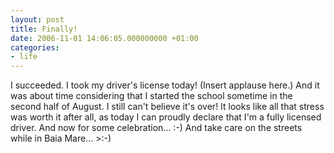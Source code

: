 ```yaml
---
layout: post
title: Finally!
date: 2006-11-01 14:06:05.000000000 +01:00
categories:
- life
---
```

I succeeded. I took my driver's license today! (Insert applause here.) And it was about time considering that I started the school sometime in the second half of August. I still can't believe it's over! It looks like all that stress was worth it after all, as today I can proudly declare that I'm a fully licensed driver. And now for some celebration... :-) And take care on the streets while in Baia Mare... >:-)

